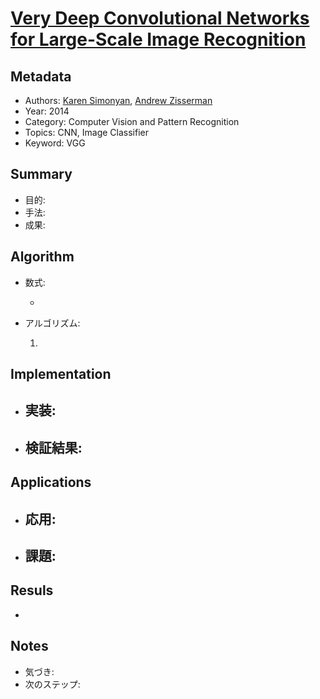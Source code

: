 # [Very Deep Convolutional Networks for Large-Scale Image Recognition](https://arxiv.org/abs/1409.1556)

## Metadata

- Authors: [Karen Simonyan](https://arxiv.org/search/cs?searchtype=author&query=Simonyan,+K), [Andrew Zisserman](https://arxiv.org/search/cs?searchtype=author&query=Zisserman,+A)
- Year: 2014
- Category: Computer Vision and Pattern Recognition
- Topics: CNN, Image Classifier
- Keyword: VGG

## Summary

- 目的: 
- 手法: 
- 成果: 

## **Algorithm**

- 数式:

  - 

- アルゴリズム:

  1. 

## **Implementation**

- 実装:
  - 
- 検証結果:
  - 

## **Applications**

- 応用:
  - 
- 課題:
  - 

## **Resuls**

- 

## **Notes**

- 気づき:
- 次のステップ: 